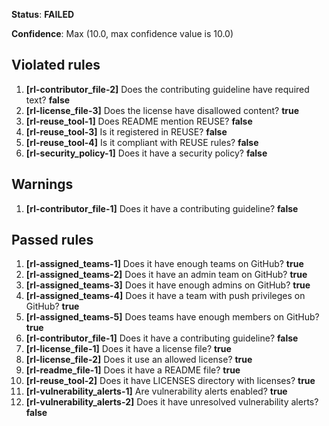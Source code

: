 **Status**: **FAILED**

**Confidence**: Max (10.0, max confidence value is 10.0)

## Violated rules

1.  **[rl-contributor_file-2]** Does the contributing guideline have required text? **false**
1.  **[rl-license_file-3]** Does the license have disallowed content? **true**
1.  **[rl-reuse_tool-1]** Does README mention REUSE? **false**
1.  **[rl-reuse_tool-3]** Is it registered in REUSE? **false**
1.  **[rl-reuse_tool-4]** Is it compliant with REUSE rules? **false**
1.  **[rl-security_policy-1]** Does it have a security policy? **false**


## Warnings

1.  **[rl-contributor_file-1]** Does it have a contributing guideline? **false**




## Passed rules

1.  **[rl-assigned_teams-1]** Does it have enough teams on GitHub? **true**
1.  **[rl-assigned_teams-2]** Does it have an admin team on GitHub? **true**
1.  **[rl-assigned_teams-3]** Does it have enough admins on GitHub? **true**
1.  **[rl-assigned_teams-4]** Does it have a team with push privileges on GitHub? **true**
1.  **[rl-assigned_teams-5]** Does teams have enough members on GitHub? **true**
1.  **[rl-contributor_file-1]** Does it have a contributing guideline? **false**
1.  **[rl-license_file-1]** Does it have a license file? **true**
1.  **[rl-license_file-2]** Does it use an allowed license? **true**
1.  **[rl-readme_file-1]** Does it have a README file? **true**
1.  **[rl-reuse_tool-2]** Does it have LICENSES directory with licenses? **true**
1.  **[rl-vulnerability_alerts-1]** Are vulnerability alerts enabled? **true**
1.  **[rl-vulnerability_alerts-2]** Does it have unresolved vulnerability alerts? **false**



